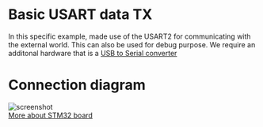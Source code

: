 # Basic USART data TX 
In this specific example, made use of the USART2 for communicating with the external world. This can also be used for debug purpose. We require an additonal hardware that is a [USB to Serial converter](https://components101.com/modules/pl2303-usb-to-ttl-serial-converter-module)
# Connection diagram
![screenshot](C:/Users/athul/Downloads/connection.png)
\
[More about STM32 board](https://www.st.com/resource/en/user_manual/um1842-discovery-kit-with-stm32f411ve-mcu-stmicroelectronics.pdf)


